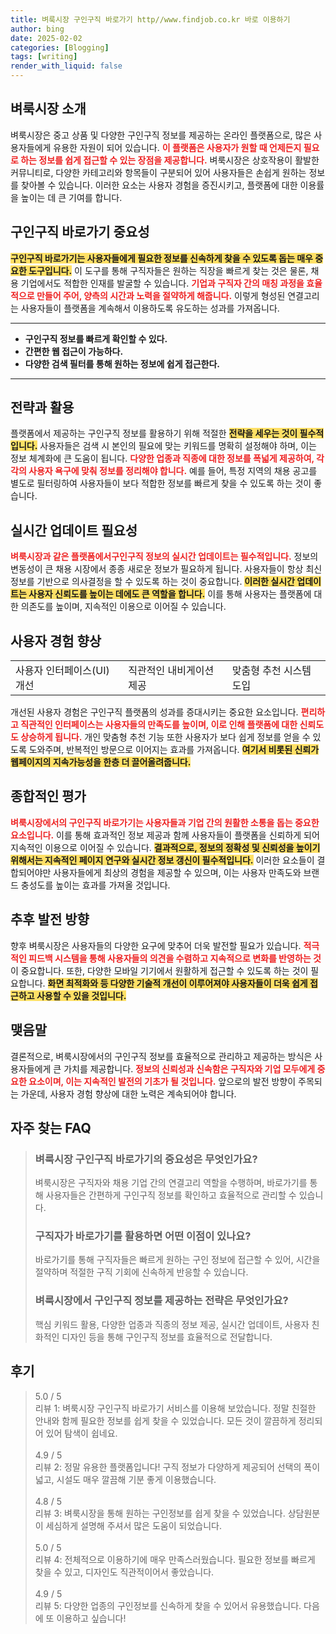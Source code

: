 ```yaml
---
title: 벼룩시장 구인구직 바로가기 http//www.findjob.co.kr 바로 이용하기
author: bing
date: 2025-02-02
categories: [Blogging]
tags: [writing]
render_with_liquid: false
---
```



<h2 id='벼룩시장 소개'>벼룩시장 소개</h2>

<p>벼룩시장은 중고 상품 및 다양한 구인구직 정보를 제공하는 온라인 플랫폼으로, 많은 사용자들에게 유용한 자원이 되어 있습니다. <b><span style="color: #ee2323;">이 플랫폼은 사용자가 원할 때 언제든지 필요로 하는 정보를 쉽게 접근할 수 있는 장점을 제공합니다.</span></b> 벼룩시장은 상호작용이 활발한 커뮤니티로, 다양한 카테고리와 항목들이 구분되어 있어 사용자들은 손쉽게 원하는 정보를 찾아볼 수 있습니다. 이러한 요소는 사용자 경험을 증진시키고, 플랫폼에 대한 이용률을 높이는 데 큰 기여를 합니다.</p>

<h2 id='구인구직 바로가기 중요성'>구인구직 바로가기 중요성</h2>

<p><b><span style="background-color: #ffe066;">구인구직 바로가기는 사용자들에게 필요한 정보를 신속하게 찾을 수 있도록 돕는 매우 중요한 도구입니다.</span></b> 이 도구를 통해 구직자들은 원하는 직장을 빠르게 찾는 것은 물론, 채용 기업에서도 적합한 인재를 발굴할 수 있습니다. <b><span style="color: #ee2323;">기업과 구직자 간의 매칭 과정을 효율적으로 만들어 주어, 양측의 시간과 노력을 절약하게 해줍니다.</span></b> 이렇게 형성된 연결고리는 사용자들이 플랫폼을 계속해서 이용하도록 유도하는 성과를 가져옵니다.</p>

<hr />

<ul>
    <li><b>구인구직 정보를 빠르게 확인할 수 있다.</b></li>
    <li><b>간편한 웹 접근이 가능하다.</b></li>
    <li><b>다양한 검색 필터를 통해 원하는 정보에 쉽게 접근한다.</b></li>
</ul>

<hr />

<h2 id='전략과 활용'>전략과 활용</h2>

<p>플랫폼에서 제공하는 구인구직 정보를 활용하기 위해 적절한 <b><span style="background-color: #ffe066;">전략을 세우는 것이 필수적입니다.</span></b> 사용자들은 검색 시 본인의 필요에 맞는 키워드를 명확히 설정해야 하며, 이는 정보 체계화에 큰 도움이 됩니다. <b><span style="color: #ee2323;">다양한 업종과 직종에 대한 정보를 폭넓게 제공하여, 각각의 사용자 욕구에 맞춰 정보를 정리해야 합니다.</span></b> 예를 들어, 특정 지역의 채용 공고를 별도로 필터링하여 사용자들이 보다 적합한 정보를 빠르게 찾을 수 있도록 하는 것이 좋습니다.</p>

<h2 id='실시간 업데이트 필요성'>실시간 업데이트 필요성</h2>

<p><b><span style="color: #ee2323;">벼룩시장과 같은 플랫폼에서구인구직 정보의 실시간 업데이트는 필수적입니다.</span></b> 정보의 변동성이 큰 채용 시장에서 종종 새로운 정보가 필요하게 됩니다. 사용자들이 항상 최신 정보를 기반으로 의사결정을 할 수 있도록 하는 것이 중요합니다. <b><span style="background-color: #ffe066;">이러한 실시간 업데이트는 사용자 신뢰도를 높이는 데에도 큰 역할을 합니다.</span></b> 이를 통해 사용자는 플랫폼에 대한 의존도를 높이며, 지속적인 이용으로 이어질 수 있습니다.</p>

<h2 id='사용자 경험 향상'>사용자 경험 향상</h2>

<table>
    <tr>
        <td>사용자 인터페이스(UI) 개선</td>
        <td>직관적인 내비게이션 제공</td>
        <td>맞춤형 추천 시스템 도입</td>
    </tr>
</table>

<p>개선된 사용자 경험은 구인구직 플랫폼의 성과를 증대시키는 중요한 요소입니다. <b><span style="color: #ee2323;">편리하고 직관적인 인터페이스는 사용자들의 만족도를 높이며, 이로 인해 플랫폼에 대한 신뢰도도 상승하게 됩니다.</span></b> 개인 맞춤형 추천 기능 또한 사용자가 보다 쉽게 정보를 얻을 수 있도록 도와주며, 반복적인 방문으로 이어지는 효과를 가져옵니다. <b><span style="background-color: #ffe066;">여기서 비롯된 신뢰가 웹페이지의 지속가능성을 한층 더 끌어올려줍니다.</span></b></p>

<h2 id='종합적인 평가'>종합적인 평가</h2>

<p><b><span style="color: #ee2323;">벼룩시장에서의 구인구직 바로가기는 사용자들과 기업 간의 원활한 소통을 돕는 중요한 요소입니다.</span></b> 이를 통해 효과적인 정보 제공과 함께 사용자들이 플랫폼을 신뢰하게 되어 지속적인 이용으로 이어질 수 있습니다. <b><span style="background-color: #ffe066;">결과적으로, 정보의 정확성 및 신뢰성을 높이기 위해서는 지속적인 페이지 연구와 실시간 정보 갱신이 필수적입니다.</span></b> 이러한 요소들이 결합되어야만 사용자들에게 최상의 경험을 제공할 수 있으며, 이는 사용자 만족도와 브랜드 충성도를 높이는 효과를 가져올 것입니다.</p>

<h2 id='추후 발전 방향'>추후 발전 방향</h2>

<p>향후 벼룩시장은 사용자들의 다양한 요구에 맞추어 더욱 발전할 필요가 있습니다. <b><span style="color: #ee2323;">적극적인 피드백 시스템을 통해 사용자들의 의견을 수렴하고 지속적으로 변화를 반영하는 것</span></b>이 중요합니다. 또한, 다양한 모바일 기기에서 원활하게 접근할 수 있도록 하는 것이 필요합니다. <b><span style="background-color: #ffe066;">화면 최적화와 등 다양한 기술적 개선이 이루어져야 사용자들이 더욱 쉽게 접근하고 사용할 수 있을 것입니다.</span></b></p>

<h2 id='맺음말'>맺음말</h2>

<p>결론적으로, 벼룩시장에서의 구인구직 정보를 효율적으로 관리하고 제공하는 방식은 사용자들에게 큰 가치를 제공합니다. <b><span style="color: #ee2323;">정보의 신뢰성과 신속함은 구직자와 기업 모두에게 중요한 요소이며, 이는 지속적인 발전의 기초가 될 것입니다.</span></b> 앞으로의 발전 방향이 주목되는 가운데, 사용자 경험 향상에 대한 노력은 계속되어야 합니다.</p>


<h2 id='자주_찾는_FAQ'>자주 찾는 FAQ</h2>
<div itemscope="" itemtype="https://schema.org/FAQPage"> 
<blockquote> 
<div itemscope="" itemprop="mainEntity" itemtype="https://schema.org/Question"> 
<h3 itemprop="name">벼룩시장 구인구직 바로가기의 중요성은 무엇인가요?</h3> 
<div itemscope="" itemprop="acceptedAnswer" itemtype="https://schema.org/Answer"> 
<span itemprop="text"> 
<p>벼룩시장은 구직자와 채용 기업 간의 연결고리 역할을 수행하며, 바로가기를 통해 사용자들은 간편하게 구인구직 정보를 확인하고 효율적으로 관리할 수 있습니다.</p> 
</span> 
</div> 
</div> 
<div itemscope="" itemprop="mainEntity" itemtype="https://schema.org/Question"> 
<h3 itemprop="name">구직자가 바로가기를 활용하면 어떤 이점이 있나요?</h3> 
<div itemscope="" itemprop="acceptedAnswer" itemtype="https://schema.org/Answer"> 
<span itemprop="text"> 
<p>바로가기를 통해 구직자들은 빠르게 원하는 구인 정보에 접근할 수 있어, 시간을 절약하며 적절한 구직 기회에 신속하게 반응할 수 있습니다.</p> 
</span> 
</div> 
</div> 
<div itemscope="" itemprop="mainEntity" itemtype="https://schema.org/Question"> 
<h3 itemprop="name">벼룩시장에서 구인구직 정보를 제공하는 전략은 무엇인가요?</h3> 
<div itemscope="" itemprop="acceptedAnswer" itemtype="https://schema.org/Answer"> 
<span itemprop="text"> 
<p>핵심 키워드 활용, 다양한 업종과 직종의 정보 제공, 실시간 업데이트, 사용자 친화적인 디자인 등을 통해 구인구직 정보를 효율적으로 전달합니다.</p> 
</span> 
</div> 
</div> 
</blockquote> 
</div>
<h2 id='후기'>후기</h2>
<div itemscope itemtype="https://schema.org/Product">
  <blockquote>
  <div itemprop="review" itemscope itemtype="https://schema.org/Review">
      <div itemprop="reviewRating" itemscope itemtype="https://schema.org/Rating"> <span itemprop="ratingValue">5.0</span> / <span itemprop="bestRating">5</span> </div>
      <span itemprop="reviewBody">리뷰 1: 벼룩시장 구인구직 바로가기 서비스를 이용해 보았습니다. 정말 친절한 안내와 함께 필요한 정보를 쉽게 찾을 수 있었습니다. 모든 것이 깔끔하게 정리되어 있어 탐색이 쉽네요.</span>
  </div>
  <br>
  <div itemprop="review" itemscope itemtype="https://schema.org/Review">
      <div itemprop="reviewRating" itemscope itemtype="https://schema.org/Rating"> <span itemprop="ratingValue">4.9</span> / <span itemprop="bestRating">5</span> </div>
      <span itemprop="reviewBody">리뷰 2: 정말 유용한 플랫폼입니다! 구직 정보가 다양하게 제공되어 선택의 폭이 넓고, 시설도 매우 깔끔해 기분 좋게 이용했습니다.</span>
  </div>
  <br>
  <div itemprop="review" itemscope itemtype="https://schema.org/Review">
      <div itemprop="reviewRating" itemscope itemtype="https://schema.org/Rating"> <span itemprop="ratingValue">4.8</span> / <span itemprop="bestRating">5</span> </div>
      <span itemprop="reviewBody">리뷰 3: 벼룩시장을 통해 원하는 구인정보를 쉽게 찾을 수 있었습니다. 상담원분이 세심하게 설명해 주셔서 많은 도움이 되었습니다.</span>
  </div>
  <br>
  <div itemprop="review" itemscope itemtype="https://schema.org/Review">
      <div itemprop="reviewRating" itemscope itemtype="https://schema.org/Rating"> <span itemprop="ratingValue">5.0</span> / <span itemprop="bestRating">5</span> </div>
      <span itemprop="reviewBody">리뷰 4: 전체적으로 이용하기에 매우 만족스러웠습니다. 필요한 정보를 빠르게 찾을 수 있고, 디자인도 직관적이어서 좋았습니다.</span>
  </div>
  <br>
  <div itemprop="review" itemscope itemtype="https://schema.org/Review">
      <div itemprop="reviewRating" itemscope itemtype="https://schema.org/Rating"> <span itemprop="ratingValue">4.9</span> / <span itemprop="bestRating">5</span> </div>
      <span itemprop="reviewBody">리뷰 5: 다양한 업종의 구인정보를 신속하게 찾을 수 있어서 유용했습니다. 다음에 또 이용하고 싶습니다!</span>
  </div>
  </blockquote>
</div>
